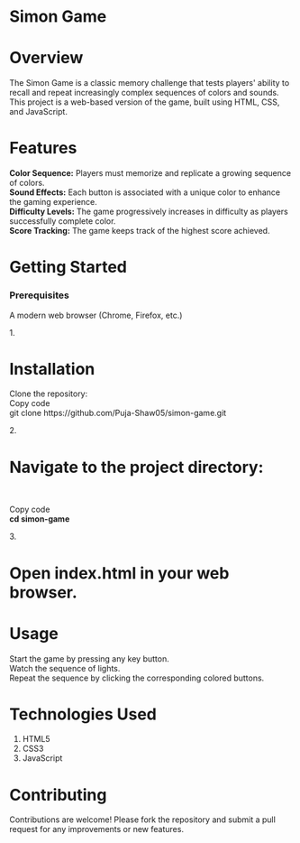 # Simon Game
<h1>Overview</h1>
<p>The Simon Game is a classic memory challenge that tests players' ability to recall and repeat increasingly complex sequences of colors and sounds. This project is a web-based version of the game, built using HTML, CSS, and JavaScript.</p>

<h1>Features</h1>
<p><b>Color Sequence:</b> Players must memorize and replicate a growing sequence of colors.<br>
<b>Sound Effects:</b> Each button is associated with a unique color to enhance the gaming experience.<br>
<b>Difficulty Levels:</b> The game progressively increases in difficulty as players successfully complete color.<br>
<b>Score Tracking:</b> The game keeps track of the highest score achieved.</p>
<h1>Getting Started</h1>
<h3>Prerequisites</h3
<p>A modern web browser (Chrome, Firefox, etc.)</p>
1.<h1>Installation</h1>
<p>Clone the repository: <br>
Copy code<br>
git clone https://github.com/Puja-Shaw05/simon-game.git </p>
2.<h1>Navigate to the project directory:</h1><br>
<p>Copy code<br>
<b>cd simon-game </b></p>
3.<h1>Open index.html in your web browser.</h1>
<h1>Usage</h1>
<p>Start the game by pressing any key button.<br>
Watch the sequence of lights.<br>
Repeat the sequence by clicking the corresponding colored buttons.</p>
<h1>Technologies Used</h1>
<p><ol><li>HTML5</li>
<li>CSS3</li>
<li>JavaScript</li></ol></p>
<h1>Contributing</h1>
<p>Contributions are welcome! Please fork the repository and submit a pull request for any improvements or new features.</p>
